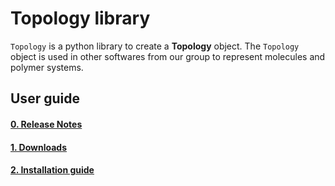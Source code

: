 Topology library
==============================================================

`Topology` is a python library to create a **Topology** object. The `Topology` object is used in other softwares from our group to represent molecules and polymer systems. 

## User guide

#### [0. Release Notes](docs/00-release_notes.md)
#### [1. Downloads](docs/01-downloads.md)
#### [2. Installation guide](docs/02-installation.md)




